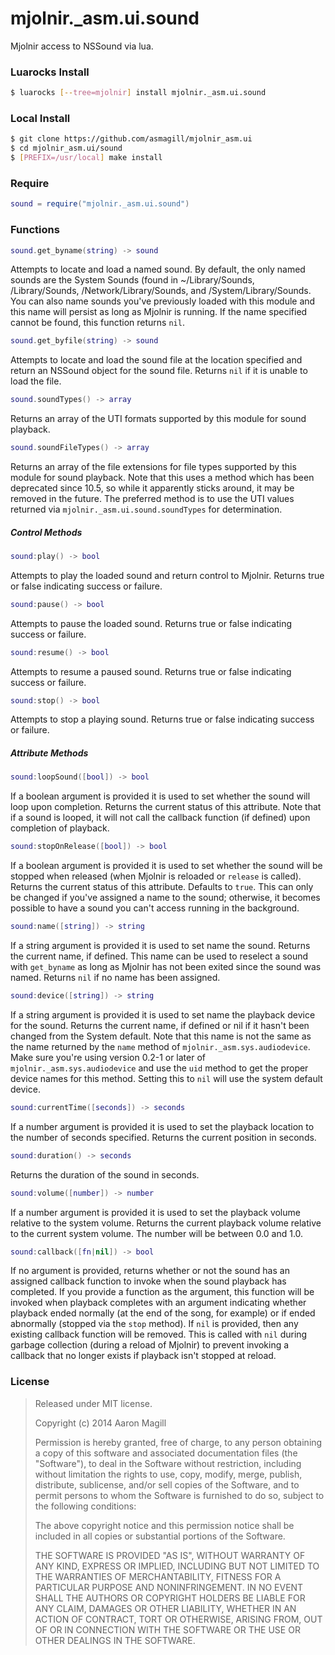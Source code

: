 mjolnir._asm.ui.sound
==========================

Mjolnir access to NSSound via lua.

### Luarocks Install
~~~bash
$ luarocks [--tree=mjolnir] install mjolnir._asm.ui.sound
~~~

### Local Install
~~~bash
$ git clone https://github.com/asmagill/mjolnir_asm.ui
$ cd mjolnir_asm.ui/sound
$ [PREFIX=/usr/local] make install
~~~

### Require

~~~lua
sound = require("mjolnir._asm.ui.sound")
~~~

### Functions
~~~lua
sound.get_byname(string) -> sound
~~~
Attempts to locate and load a named sound.  By default, the only named sounds are the System Sounds (found in ~/Library/Sounds, /Library/Sounds, /Network/Library/Sounds, and /System/Library/Sounds. You can also name sounds you've previously loaded with this module and this name will persist as long as Mjolnir is running.  If the name specified cannot be found, this function returns `nil`.

~~~lua
sound.get_byfile(string) -> sound
~~~
Attempts to locate and load the sound file at the location specified and return an NSSound object for the sound file.  Returns `nil` if it is unable to load the file.

~~~lua
sound.soundTypes() -> array
~~~
Returns an array of the UTI formats supported by this module for sound playback.

~~~lua
sound.soundFileTypes() -> array
~~~
Returns an array of the file extensions for file types supported by this module for sound playback.  Note that this uses a method which has been deprecated since 10.5, so while it apparently sticks around, it may be removed in the future. The preferred method is to use the UTI values returned via `mjolnir._asm.ui.sound.soundTypes` for determination.

##### Control Methods
~~~lua
sound:play() -> bool
~~~
Attempts to play the loaded sound and return control to Mjolnir.  Returns true or false indicating success or failure.

~~~lua
sound:pause() -> bool
~~~
Attempts to pause the loaded sound.  Returns true or false indicating success or failure.

~~~lua
sound:resume() -> bool
~~~
Attempts to resume a paused sound.  Returns true or false indicating success or failure.

~~~lua
sound:stop() -> bool
~~~
Attempts to stop a playing sound.  Returns true or false indicating success or failure.

##### Attribute Methods
~~~lua
sound:loopSound([bool]) -> bool
~~~
If a boolean argument is provided it is used to set whether the sound will loop upon completion.  Returns the current status of this attribute.  Note that if a sound is looped, it will not call the callback function (if defined) upon completion of playback.

~~~lua
sound:stopOnRelease([bool]) -> bool
~~~
If a boolean argument is provided it is used to set whether the sound will be stopped when released (when Mjolnir is reloaded or `release` is called).  Returns the current status of this attribute.  Defaults to `true`.  This can only be changed if you've assigned a name to the sound; otherwise, it becomes possible to have a sound you can't access running in the background.

~~~lua
sound:name([string]) -> string
~~~
If a string argument is provided it is used to set name the sound. Returns the current name, if defined.  This name can be used to reselect a sound with `get_byname` as long as Mjolnir has not been exited since the sound was named.  Returns `nil` if no name has been assigned.

~~~lua
sound:device([string]) -> string
~~~
If a string argument is provided it is used to set name the playback device for the sound. Returns the current name, if defined or nil if it hasn't been changed from the System default.  Note that this name is not the same as the name returned by the `name` method of `mjolnir._asm.sys.audiodevice`.  Make sure you're using version 0.2-1 or later of `mjolnir._asm.sys.audiodevice` and use the `uid` method to get the proper device names for this method.  Setting this to `nil` will use the system default device.

~~~lua
sound:currentTime([seconds]) -> seconds
~~~
If a number argument is provided it is used to set the playback location to the number of seconds specified.  Returns the current position in seconds.

~~~lua
sound:duration() -> seconds
~~~
Returns the duration of the sound in seconds.

~~~lua
sound:volume([number]) -> number
~~~
If a number argument is provided it is used to set the playback volume relative to the system volume.  Returns the current playback volume relative to the current system volume.  The number will be between 0.0 and 1.0.

~~~lua
sound:callback([fn|nil]) -> bool
~~~
If no argument is provided, returns whether or not the sound has an assigned callback function to invoke when the sound playback has completed.  If you provide a function as the argument, this function will be invoked when playback completes with an argument indicating whether playback ended normally (at the end of the song, for example) or if ended abnormally (stopped via the `stop` method).  If `nil` is provided, then any existing callback function will be removed.  This is called with `nil` during garbage collection (during a reload of Mjolnir) to prevent invoking a callback that no longer exists if playback isn't stopped at reload.

### License

> Released under MIT license.
>
> Copyright (c) 2014 Aaron Magill
>
> Permission is hereby granted, free of charge, to any person obtaining a copy
> of this software and associated documentation files (the "Software"), to deal
> in the Software without restriction, including without limitation the rights
> to use, copy, modify, merge, publish, distribute, sublicense, and/or sell
> copies of the Software, and to permit persons to whom the Software is
> furnished to do so, subject to the following conditions:
>
> The above copyright notice and this permission notice shall be included in
> all copies or substantial portions of the Software.
>
> THE SOFTWARE IS PROVIDED "AS IS", WITHOUT WARRANTY OF ANY KIND, EXPRESS OR
> IMPLIED, INCLUDING BUT NOT LIMITED TO THE WARRANTIES OF MERCHANTABILITY,
> FITNESS FOR A PARTICULAR PURPOSE AND NONINFRINGEMENT. IN NO EVENT SHALL THE
> AUTHORS OR COPYRIGHT HOLDERS BE LIABLE FOR ANY CLAIM, DAMAGES OR OTHER
> LIABILITY, WHETHER IN AN ACTION OF CONTRACT, TORT OR OTHERWISE, ARISING FROM,
> OUT OF OR IN CONNECTION WITH THE SOFTWARE OR THE USE OR OTHER DEALINGS IN
> THE SOFTWARE.
